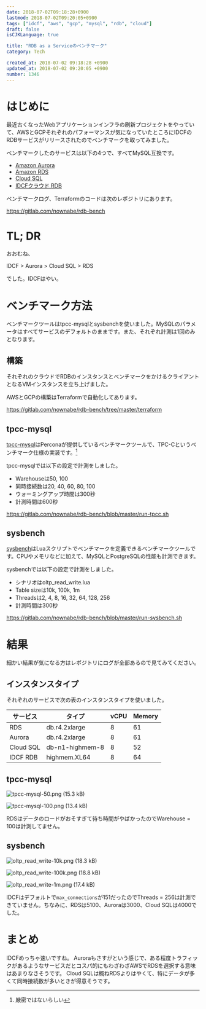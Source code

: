 ```yaml
---
date: 2018-07-02T09:18:28+0900
lastmod: 2018-07-02T09:20:05+0900
tags: ["idcf", "aws", "gcp", "mysql", "rdb", "cloud"]
draft: false
isCJKLanguage: true

title: "RDB as a Serviceのベンチマーク"
category: Tech

created_at: 2018-07-02 09:18:28 +0900
updated_at: 2018-07-02 09:20:05 +0900
number: 1346
---
```


# はじめに

最近古くなったWebアプリケーションインフラの刷新プロジェクトをやっていて、AWSとGCPそれぞれのパフォーマンスが気になっていたところにIDCFのRDBサービスがリリースされたのでベンチマークを取ってみました。

ベンチマークしたのサービスは以下の4つで、すべてMySQL互換です。

* [Amazon Aurora](https://aws.amazon.com/jp/rds/aurora/)
* [Amazon RDS](https://aws.amazon.com/jp/rds/)
* [Cloud SQL](https://cloud.google.com/sql/)
* [IDCFクラウド RDB](https://www.idcf.jp/cloud/rdb/)

ベンチマークログ、Terraformのコードは次のレポジトリにあります。

https://gitlab.com/nownabe/rdb-bench

# TL; DR

おおむね、

IDCF > Aurora > Cloud SQL > RDS

でした。IDCFはやい。

# ベンチマーク方法

ベンチマークツールはtpcc-mysqlとsysbenchを使いました。MySQLのパラメータはすべてサービスのデフォルトのままです。また、それぞれ計測は1回のみとなります。

## 構築

それぞれのクラウドでRDBのインスタンスとベンチマークをかけるクライアントとなるVMインスタンスを立ち上げました。

AWSとGCPの構築はTerraformで自動化してあります。

https://gitlab.com/nownabe/rdb-bench/tree/master/terraform

## tpcc-mysql

[tpcc-mysql](https://github.com/Percona-Lab/tpcc-mysql)はPerconaが提供しているベンチマークツールで、TPC-Cというベンチマーク仕様の実装です。[^1]

[^1]: 厳密ではないらしい

tpcc-mysqlでは以下の設定で計測をしました。

* Warehouseは50, 100
* 同時接続数は20, 40, 60, 80, 100
* ウォーミングアップ時間は300秒
* 計測時間は600秒

https://gitlab.com/nownabe/rdb-bench/blob/master/run-tpcc.sh

## sysbench

[sysbench](https://github.com/akopytov/sysbench)はLuaスクリプトでベンチマークを定義できるベンチマークツールです。CPUやメモリなどに加えて、MySQLとPostgreSQLの性能も計測できます。

sysbenchでは以下の設定で計測をしました。

* シナリオはoltp_read_write.lua
* Table sizeは10k, 100k, 1m
* Threadsは2, 4, 8, 16, 32, 64, 128, 256
* 計測時間は300秒

https://gitlab.com/nownabe/rdb-bench/blob/master/run-sysbench.sh

# 結果

細かい結果が気になる方はレポジトリにログが全部あるので見てみてください。

## インスタンスタイプ

それぞれのサービスで次の表のインスタンスタイプを使いました。

| サービス | タイプ | vCPU | Memory |
| --- | --- | --- | --- |
| RDS | db.r4.2xlarge | 8 | 61 |
| Aurora | db.r4.2xlarge | 8 | 61 |
| Cloud SQL | db-n1-highmem-8 | 8 | 52 |
| IDCF RDB | highmem.XL64 | 8 | 64 |

## tpcc-mysql

![tpcc-mysql-50.png (15.3 kB)](/images/2018/07/02/1.png)

![tpcc-mysql-100.png (13.4 kB)](/images/2018/07/02/2.png)

RDSはデータのロードがおそすぎて待ち時間がやばかったのでWarehouse = 100は計測してません。

## sysbench

![oltp_read_write-10k.png (18.3 kB)](/images/2018/07/02/3.png)

![oltp_read_write-100k.png (18.8 kB)](/images/2018/07/02/4.png)

![oltp_read_write-1m.png (17.4 kB)](/images/2018/07/02/5.png)

IDCFはデフォルトで`max_connections`が151だったのでThreads = 256は計測できていません。ちなみに、RDSは5100、Auroraは3000、Cloud SQLは4000でした。

# まとめ

IDCFめっちゃ速いですね。
Auroraもさすがという感じで、ある程度トラフィックがあるようなサービスだとコスパ的にもわざわざAWSでRDSを選択する意味はあまりなさそうです。
Cloud SQLは概ねRDSよりはやくて、特にデータが多くて同時接続数が多いときが得意そうです。

